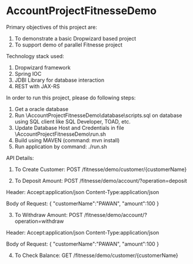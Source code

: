 # AccountProjectFitnesseDemo

Primary objectives of this project are:
1) To demonstrate a basic Dropwizard based project
2) To support demo of parallel Fitnesse project

Technology stack used:
1) Dropwizard framework
2) Spring IOC
3) JDBI Library for database interaction
4) REST with JAX-RS

In order to run this project, please do following steps:
1) Get a oracle database 
2) Run \AccountProjectFitnesseDemo\database\scripts.sql on database using SQL client like SQL Developer, TOAD, etc.
3) Update Database Host and Credentials in file \AccountProjectFitnesseDemo\run.sh
4) Build using MAVEN (command:  mvn install)
5) Run application by command:  ./run.sh


API Details:
1) To Create Customer:
 POST    /fitnesse/demo/customer/{customerName}
 
2) To Deposit Amount:
 POST    /fitnesse/demo/account/?operation=deposit
 
 Header:
  Accept:application/json
  Content-Type:application/json
 
 Body of Request:
 {
	"customerName":"PAWAN",
	"amount":100
 }

3) To Withdraw Amount:
 POST    /fitnesse/demo/account/?operation=withdraw
 
 Header:
  Accept:application/json
  Content-Type:application/json

 Body of Request:
 {
	"customerName":"PAWAN",
	"amount":100
 }
 
4) To Check Balance:
 GET     /fitnesse/demo/customer/{customerName}

 

